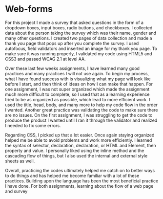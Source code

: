 # Web-forms
For this project I made a survey that asked questions in the form of a dropdown boxes, input boxes, radio buttons, and checkboxes. I collected data about the person taking the survey which was their name, gender and many other questions. I created two pages of data collection and made a thank you page that pops up after you complete the survey. I used autofocus, field validators and inserted an image for my thank you page. To make sure it was running properly, I validated my code using HTML5 and CSS3 and passed WCAG 2.1 at level AA.

Over these last few weeks assignments, I have learned many good practices and many practices I will not use again. To begin my process, what I have found success with is visualizing what my page will look like before I start, and then think of ideas on how I can make that happen. For one assignment, I was not super organized which made the assignment much more difficult to complete, so I used that as a learning experience tried to be as organized as possible, which lead to more efficient work. I used the title, head, body, and many more to help my code flow in the order I wanted. Another great practice was validating the code to make sure there are no issues. On the first assignment, I was struggling to get the code to produce the product I wanted until I ran it through the validator and realized I needed to fix some errors. 

Regarding CSS, I picked up that a lot easier. Once again staying organized helped me be able to avoid problems and work more efficiently. I learned the syntax of selector, declaration, declaration, or HTML and Element, then property and value. I personally liked using the inline method and the cascading flow of things, but I also used the internal and external style sheets as well. 

Overall, practicing the codes ultimately helped me catch on to better ways to do things and has helped me become familiar with a lot of these practices. Building upon the language has been the most beneficial practice I have done. For both assignments, learning about the flow of a web page and survey
